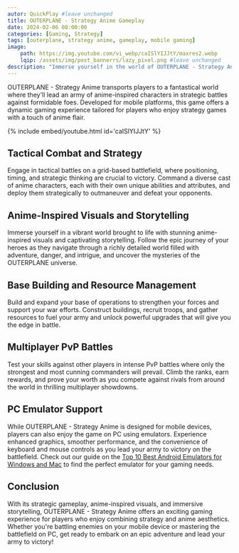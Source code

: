 ```yaml
---
autor: QuickPlay #leave unchanged
title: OUTERPLANE - Strategy Anime Gameplay
date: 2024-02-06 08:00:00
categories: [Gaming, Strategy]
tags: [outerplane, strategy anime, gameplay, mobile gaming]
image: 
    path: https://img.youtube.com/vi_webp/caISlYIJJtY/maxres2.webp 
    lqip: /assets/img/post_bannerrs/lazy_pixel.png #leave unchanged
description: "Immerse yourself in the world of OUTERPLANE - Strategy Anime, a captivating mobile game that combines strategic gameplay with anime-inspired visuals and storytelling. Discover its engaging gameplay, unique features, and how to master the battlefield on both mobile and PC with emulators."
---
```


OUTERPLANE - Strategy Anime transports players to a fantastical world where they'll lead an army of anime-inspired characters in strategic battles against formidable foes. Developed for mobile platforms, this game offers a dynamic gaming experience tailored for players who enjoy strategy games with a touch of anime flair.

{% include embed/youtube.html id='caISlYIJJtY' %}

## Tactical Combat and Strategy
Engage in tactical battles on a grid-based battlefield, where positioning, timing, and strategic thinking are crucial to victory. Command a diverse cast of anime characters, each with their own unique abilities and attributes, and deploy them strategically to outmaneuver and defeat your opponents.

## Anime-Inspired Visuals and Storytelling
Immerse yourself in a vibrant world brought to life with stunning anime-inspired visuals and captivating storytelling. Follow the epic journey of your heroes as they navigate through a richly detailed world filled with adventure, danger, and intrigue, and uncover the mysteries of the OUTERPLANE universe.

## Base Building and Resource Management
Build and expand your base of operations to strengthen your forces and support your war efforts. Construct buildings, recruit troops, and gather resources to fuel your army and unlock powerful upgrades that will give you the edge in battle.

## Multiplayer PvP Battles
Test your skills against other players in intense PvP battles where only the strongest and most cunning commanders will prevail. Climb the ranks, earn rewards, and prove your worth as you compete against rivals from around the world in thrilling multiplayer showdowns.

## PC Emulator Support
While OUTERPLANE - Strategy Anime is designed for mobile devices, players can also enjoy the game on PC using emulators. Experience enhanced graphics, smoother performance, and the convenience of keyboard and mouse controls as you lead your army to victory on the battlefield. Check out our guide on the [Top 10 Best Android Emulators for Windows and Mac](https://quickplaymobile.github.io/posts/Top-10-Best-Android-Emulators-for-Windows-and-Mac/) to find the perfect emulator for your gaming needs.

## Conclusion
With its strategic gameplay, anime-inspired visuals, and immersive storytelling, OUTERPLANE - Strategy Anime offers an exciting gaming experience for players who enjoy combining strategy and anime aesthetics. Whether you're battling enemies on your mobile device or mastering the battlefield on PC, get ready to embark on an epic adventure and lead your army to victory!


